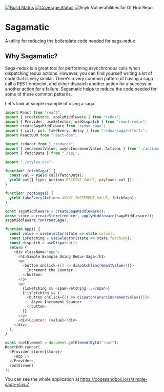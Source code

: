[![Build Status](https://travis-ci.org/erikssource/sagamatic.svg?branch=master)](https://travis-ci.org/erikssource/sagamatic) [![Coverage Status](https://coveralls.io/repos/github/erikssource/sagamatic/badge.svg?branch=master)](https://coveralls.io/github/erikssource/sagamatic?branch=master) ![Snyk Vulnerabilities for GitHub Repo](https://img.shields.io/snyk/vulnerabilities/github/erikssource/sagamatic)
# Sagamatic
A utility for reducing the boilerplate code needed for saga-redux

## Why Sagamatic?
Saga-redux is a great tool for performing asynchronous calls when dispatching redux actions. However, you can find yourself writing a lot of code that is very similar. There's a very common pattern of having a saga call a REST endpoint, and either dispatch another action for a success or another action for a failure. Sagamatic helps to reduce the code needed for some of these common patterns.

Let's look at simple example of using a saga.
```javascript
import React from "react";
import { createStore, applyMiddleware } from "redux";
import { Provider, useSelector, useDispatch } from "react-redux";
import createSagaMiddleware from "redux-saga";
import { call, put, takeEvery, delay } from "redux-saga/effects";
import ReactDOM from "react-dom";

import reducer from "./reducer";
import { incrementValue, anyncIncrementValue, Actions } from "./actions";
import { fetchData } from "./api";

import "./styles.css";

function* fetchSaga() {
  const val = yield call(fetchData);
  yield put({ type: Actions.RECEIVE_VALUE, payload: val });
}

function* rootSaga() {
  yield takeEvery(Actions.ASYNC_INCREMENT_VALUE, fetchSaga);
}

const sagaMiddleware = createSagaMiddleware();
const store = createStore(reducer, applyMiddleware(sagaMiddleware));
sagaMiddleware.run(rootSaga);

function App() {
  const value = useSelector(state => state.value);
  const isFetching = useSelector(state => state.fetching);
  const dispatch = useDispatch();
  return (
    <div className="App">
      <h1>Simple Example Using Redux-Saga</h1>
      <p>
        <button onClick={() => dispatch(incrementValue())}>
          Increment the Counter
        </button>
      </p>
      <p>
        {isFetching && <span>Fetching...</span>}
        {!isFetching && (
          <button onClick={() => dispatch(anyncIncrementValue())}>
            Async Increment Counter
          </button>
        )}
      </p>
      <div>Counter: {value}</div>
    </div>
  );
}

const rootElement = document.getElementById("root");
ReactDOM.render(
  <Provider store={store}>
    <App />
  </Provider>,
  rootElement
);
```

You can see the whole application at https://codesandbox.io/s/simple-saga-y5yu7

